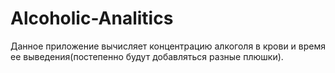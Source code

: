 # Alcoholic-Analitics
Данное приложение вычисляет концентрацию алкоголя в крови и время ее выведения(постепенно будут добавляться разные плюшки).
